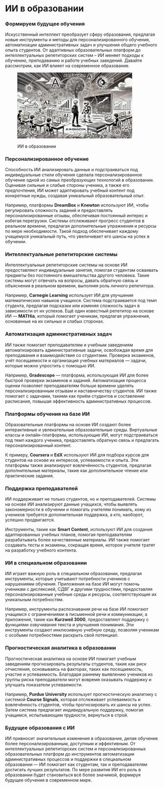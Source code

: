 # ИИ в образовании

### Формируем будущее обучения

Искусственный интеллект преобразует сферу образования, предлагая новые инструменты и методы для персонализированного обучения, автоматизации административных задач и улучшения общего учебного опыта студентов. От адаптивных образовательных платформ до интеллектуальных репетиторских систем – ИИ меняет подходы к обучению, преподаванию и работе учебных заведений. Давайте рассмотрим, как ИИ влияет на современное образование.

<div align="left">

<figure><img src="../../.gitbook/assets/image (1) (1) (1).png" alt="" width="375"><figcaption><p>ИИ в образовании</p></figcaption></figure>

</div>

### Персонализированное обучение

Способность ИИ анализировать данные и подстраиваться под индивидуальные стили обучения сделала персонализированное обучение одной из самых преобразующих технологий в образовании. Оценивая сильные и слабые стороны ученика, а также его предпочтения, ИИ может адаптировать учебный контент под конкретные нужды, создавая уникальный образовательный опыт.

Например, платформы **DreamBox** и **Knewton** используют ИИ, чтобы регулировать сложность заданий и предоставлять персонализированные отзывы, обеспечивая постоянный интерес и избегая перегрузки. Системы отслеживают прогресс студентов в реальном времени, предлагая дополнительные упражнения и ресурсы по мере необходимости. Такой подход обеспечивает каждому учащемуся уникальный путь, что увеличивает его шансы на успех в обучении.

### Интеллектуальные репетиторские системы

Интеллектуальные репетиторские системы на основе ИИ предоставляют индивидуальные занятия, помогая студентам осваивать предметы без постоянного вмешательства другого человека. Такие системы могут отвечать на вопросы, давать обратную связь и объяснения в реальном времени, выполняя роль личного репетитора.

Например, **Carnegie Learning** использует ИИ для улучшения математических навыков учащихся. Система подстраивается под темп студента, предлагая подсказки или изменяя сложность задач в зависимости от их успехов. Ещё один известный репетитор на основе ИИ — **MATHia**, который помогает ученикам, предлагая упражнения, основанные на их сильных и слабых сторонах.

### Автоматизация административных задач

ИИ также помогает преподавателям и учебным заведениям автоматизировать административные задачи, освобождая время для преподавания и взаимодействия со студентами. Проверка экзаменов, учёт посещаемости и организация учебных материалов — задачи, которые можно упростить с помощью ИИ.

Например, **Gradescope** — платформа, использующая ИИ для более быстрой проверки экзаменов и заданий. Автоматизация процесса оценки позволяет преподавателям больше времени уделять персонализированным отзывам и наставничеству студентов. ИИ также помогает с задачами, такими как приём студентов и составление расписания, повышая эффективность административных процессов.

### Платформы обучения на базе ИИ

Образовательные платформы на основе ИИ создают более интерактивные и увлекательные образовательные среды. Виртуальные классы и онлайн-платформы, использующие ИИ, могут подстраиваться под темп каждого ученика, предоставлять обратную связь и предлагать персонализированный контент.

К примеру, **Coursera** и **EdX** используют ИИ для подбора курсов для студентов на основе их интересов, успеваемости и опыта. Эти платформы также анализируют вовлечённость студентов, предлагая дополнительные материалы, такие как дополнительное чтение или практические задания.

### Поддержка преподавателей

ИИ поддерживает не только студентов, но и преподавателей. Системы на основе ИИ анализируют данные учащихся, чтобы выявлять закономерности в обучении и помогать учителям понимать, кому из учеников требуется дополнительная поддержка, а кто, наоборот, успешно продвигается.

Инструменты, такие как **Smart Content**, используют ИИ для создания адаптированных учебных планов, помогая преподавателям разрабатывать более качественные материалы. ИИ также помогает создавать тесты и экзамены, сокращая время, которое учителя тратят на разработку учебного контента.

### ИИ в специальном образовании

ИИ играет важную роль в специальном образовании, предлагая инструменты, которые учитывают потребности учеников с нарушениями обучения. Приложения на базе ИИ могут помочь ученикам с дислексией, СДВГ и другими трудностями, предоставляя персонализированные учебные среды и ресурсы, соответствующие их уникальным потребностям.

Например, инструменты распознавания речи на базе ИИ помогают учащимся с ограничениями в письменной речи и коммуникации, а приложения, такие как **Kurzweil 3000**, предоставляют поддержку с функциями озвучивания текста и улучшения понимания. Эти инструменты создают инклюзивную учебную среду, позволяя ученикам с особыми потребностями раскрыть свой потенциал.

### Прогностическая аналитика в образовании

Прогностическая аналитика на основе ИИ помогает учебным заведениям прогнозировать результаты студентов, такие как риск отчисления, основываясь на факторах, таких как посещаемость, участие и успеваемость. Благодаря раннему выявлению учеников из группы риска преподаватели могут вовремя оказывать поддержку и улучшать показатели успеваемости.

Например, **Purdue University** использует прогностическую аналитику с системой **Course Signals**, которая отслеживает успеваемость и вовлечённость студентов, чтобы прогнозировать их шансы на успех. Затем система предлагает индивидуальную поддержку, помогая учащимся, испытывающим трудности, вернуться в строй.

### Будущее образования с ИИ

ИИ привносит значительные изменения в образование, делая обучение более персонализированным, доступным и эффективным. От интеллектуальных репетиторских систем и персонализированных образовательных платформ до инструментов автоматизации административных процессов и поддержки в специальном образовании — ИИ помогает как студентам, так и преподавателям достигать лучших результатов. По мере развития ИИ его роль в образовании будет становиться всё более значимой, формируя будущее обучения в современном мире.

